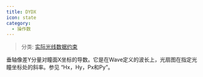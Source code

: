 ```yaml
---
title: DYDX
icon: state
category:
  - 操作数
---
```


> 分类: [实际光线数据约束](/hb/operands/131/882/  "Zemax 操作数 实际光线数据约束")

垂轴像差Y分量对瞳面X坐标的导数。它是在Wave定义的波长上，光扇图在指定光瞳坐标处的斜率。参见 “Hx，Hy，Px和Py”。